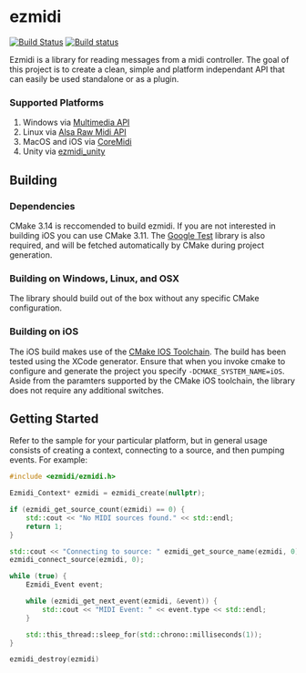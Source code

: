 # ezmidi
[![Build Status](https://travis-ci.org/matthewcpp/ezmidi.svg?branch=master)](https://travis-ci.org/matthewcpp/ezmidi) [![Build status](https://ci.appveyor.com/api/projects/status/tvrc7il7s82alfgo/branch/master?svg=true)](https://ci.appveyor.com/project/matthewcpp/ezmidi/branch/master)


Ezmidi is a library for reading messages from a midi controller.  The goal of this project is to create a clean, simple and platform independant API that can easily be used standalone or as a plugin.

### Supported Platforms
1. Windows via [Multimedia API](https://docs.microsoft.com/en-us/windows/desktop/multimedia/musical-instrument-digital-interface--midi)
1. Linux via [Alsa Raw Midi API](https://www.alsa-project.org/alsa-doc/alsa-lib/rawmidi.html)
1. MacOS and iOS via [CoreMidi](https://developer.apple.com/documentation/coremidi?language=objc)
1. Unity via [ezmidi_unity](https://github.com/matthewcpp/ezmidi_unity)

## Building 

### Dependencies
CMake 3.14 is reccomended to build ezmidi.  If you are not interested in building iOS you can use CMake 3.11.
The [Google Test](https://github.com/google/googletest) library is also required, and will be fetched automatically by CMake during project generation.

### Building on Windows, Linux, and OSX
The library should build out of the box without any specific CMake configuration.

### Building on iOS
The iOS build makes use of the [CMake IOS Toolchain](https://cmake.org/cmake/help/v3.14/manual/cmake-toolchains.7.html).  The build has been tested using the XCode generator.  Ensure that when you invoke cmake to configure and generate the project you specify `-DCMAKE_SYSTEM_NAME=iOS`.  Aside from the paramters supported by the CMake iOS toolchain, the library does not require any additional switches.

## Getting Started
Refer to the sample for your particular platform, but in general usage consists of creating a context, connecting to a source, and then pumping events.  For example:

```c++
#include <ezmidi/ezmidi.h>

Ezmidi_Context* ezmidi = ezmidi_create(nullptr);

if (ezmidi_get_source_count(ezmidi) == 0) {
	std::cout << "No MIDI sources found." << std::endl;
	return 1;
}

std::cout << "Connecting to source: " ezmidi_get_source_name(ezmidi, 0) << std::endl;
ezmidi_connect_source(ezmidi, 0);

while (true) {
	Ezmidi_Event event;

	while (ezmidi_get_next_event(ezmidi, &event)) {
		std::cout << "MIDI Event: " << event.type << std::endl;
	}

	std::this_thread::sleep_for(std::chrono::milliseconds(1));
}

ezmidi_destroy(ezmidi)
```
